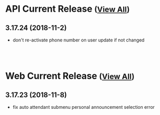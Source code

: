 
# API Current Release <small>([View All](/API.md))</small>
## 3.17.24 (2018-11-2)
- don't re-activate phone number on user update if not changed

<br><br>
# Web Current Release <small>([View All](/Web.md))</small>
## 3.17.23 (2018-11-8)
- fix auto attendant submenu personal announcement selection error

  